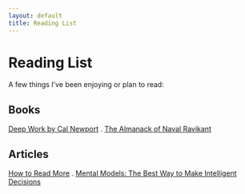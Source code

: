 ```yaml
---
layout: default
title: Reading List
---
```


# Reading List

A few things I’ve been enjoying or plan to read:

## Books

[Deep Work by Cal Newport](https://example.com) . [The Almanack of Naval Ravikant](https://example.com)

## Articles

[How to Read More](https://example.com) . [Mental Models: The Best Way to Make Intelligent Decisions](https://example.com)
